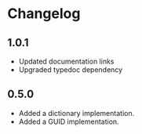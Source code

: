 # Changelog

## 1.0.1

- Updated documentation links
- Upgraded typedoc dependency

## 0.5.0

- Added a dictionary implementation.
- Added a GUID implementation.
